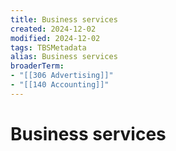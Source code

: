 ```yaml
---
title: Business services
created: 2024-12-02
modified: 2024-12-02
tags: TBSMetadata
alias: Business services
broaderTerm:
- "[[306 Advertising]]"
- "[[140 Accounting]]"
---
```

# Business services
